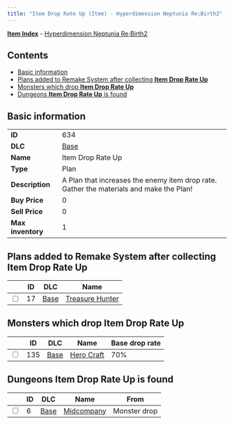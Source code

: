 ```yaml
---
title: "Item Drop Rate Up (Item) - Hyperdimension Neptunia Re;Birth2"
---
```


[**Item Index**](/neptunia/rb2/item/index.html) - [Hyperdimension Neptunia Re;Birth2](/neptunia/rb2)

## Contents

- [Basic information](#basic-information)
- [Plans added to Remake System after collecting **Item Drop Rate Up**](#plans-added-to-remake-system-after-collecting-item-drop-rate-up)
- [Monsters which drop **Item Drop Rate Up**](#monsters-which-drop-item-drop-rate-up)
- [Dungeons **Item Drop Rate Up** is found](#dungeons-item-drop-rate-up-is-found)

## Basic information

|   |   |
| -- | -- |
| **ID** | 634 |
| **DLC** | [Base](/neptunia/rb2/dlc/0-base.html) |
| **Name** | Item Drop Rate Up |
| **Type** | Plan |
| **Description** | A Plan that increases the enemy item drop rate. Gather the materials and make the Plan! |
| **Buy Price** | 0 |
| **Sell Price** | 0 |
| **Max inventory** | 1 |

## Plans added to Remake System after collecting **Item Drop Rate Up**

|    | ID | DLC | Name |
| -- | -- | --- | ---- |
| <input type="checkbox" id="rb2-remake-0-17" class="trackbox" /> | 17 | [Base](/neptunia/rb2/dlc/0-base.html) | [Treasure Hunter](/neptunia/rb2/remake/0-17-treasure-hunter.html) |

## Monsters which drop **Item Drop Rate Up**

|    | ID | DLC | Name | Base drop rate |
| -- | -- | --- | ---- | -------------- |
| <input type="checkbox" id="rb2-monster-0-135" class="trackbox" /> | 135 | [Base](/neptunia/rb2/dlc/0-base.html) | [Hero Craft](/neptunia/rb2/monster/0-135-hero-craft.html) | 70% |

## Dungeons **Item Drop Rate Up** is found

|    | ID | DLC | Name | From |
| -- | -- | --- | ---- | ---- |
| <input type="checkbox" id="rb2-dungeon-0-6" class="trackbox" /> | 6 | [Base](/neptunia/rb2/dlc/0-base.html) | [Midcompany](/neptunia/rb2/dungeon/0-6-midcompany.html) | Monster drop |